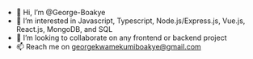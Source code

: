 - 👋 Hi, I’m @George-Boakye
- 👀 I’m interested in Javascript, Typescript, Node.js/Express.js, Vue.js, React.js, MongoDB, and SQL 
- 💞️ I’m looking to collaborate on any frontend or backend project
- 📫 Reach me on georgekwamekumiboakye@gmail.com 

<!---
George-Boakye/George-Boakye is a ✨ special ✨ repository because its `README.md` (this file) appears on your GitHub profile.
You can click the Preview link to take a look at your changes.
--->
